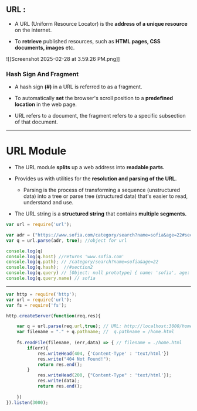## URL :
- A URL (Uniform Resource Locator) is the **address of a unique resource** on the internet.

- To **retrieve** published resources, such as **HTML pages, CSS documents, images** etc.

![[Screenshot 2025-02-28 at 3.59.26 PM.png]]
### Hash Sign And Fragment

* A hash sign **(#)** in a URL is referred to as a fragment.
* To automatically **set** the browser's scroll position to a **predefined location** in the web page.

* URL refers to a document, the fragment refers to a specific subsection of that document.
---
# URL Module
- The URL module **splits** up a web address into **readable parts.**
- Provides us with utilities for the **resolution and parsing of the URL.**
	- Parsing is the process of transforming a sequence (unstructured data) into a tree or parse tree (structured data) that's easier to read, understand and use.
	 
- The URL string is a **structured string** that contains **multiple segments.** 
```js
var url = require('url');

var adr = ("https://www.sofia.com/category/search?name=sofia&age=22#section2");
var q = url.parse(adr, true); //object for url

console.log(q)
console.log(q.host) //returns 'www.sofia.com'
console.log(q.path); // /category/search?name=sofia&age=22
console.log(q.hash);  //#section2
console.log(q.query) // [Object: null prototype] { name: 'sofia', age: '22' }
console.log(q.query.name) // sofia
```

---
```js
var http = require('http');
var url = require('url');
var fs = require('fs');

http.createServer(function(req,res){

    var q = url.parse(req.url,true); // URL: http://localhost:3000/home.html
    var filename = "." + q.pathname; //  q.pathname = /home.html
    
    fs.readFile(filename, (err,data) => { // filename = ./home.html
        if(err){
            res.writeHead(404, {'Content-Type' : 'text/html'})
            res.write("404 Not Found!");
            return res.end();
        }
            res.writeHead(200, {"Content-Type" : 'text/html'});
            res.write(data);
            return res.end();
        
    })
}).listen(3000);

```